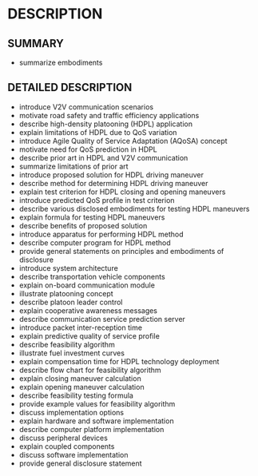 # DESCRIPTION

## SUMMARY

- summarize embodiments

## DETAILED DESCRIPTION

- introduce V2V communication scenarios
- motivate road safety and traffic efficiency applications
- describe high-density platooning (HDPL) application
- explain limitations of HDPL due to QoS variation
- introduce Agile Quality of Service Adaptation (AQoSA) concept
- motivate need for QoS prediction in HDPL
- describe prior art in HDPL and V2V communication
- summarize limitations of prior art
- introduce proposed solution for HDPL driving maneuver
- describe method for determining HDPL driving maneuver
- explain test criterion for HDPL closing and opening maneuvers
- introduce predicted QoS profile in test criterion
- describe various disclosed embodiments for testing HDPL maneuvers
- explain formula for testing HDPL maneuvers
- describe benefits of proposed solution
- introduce apparatus for performing HDPL method
- describe computer program for HDPL method
- provide general statements on principles and embodiments of disclosure
- introduce system architecture
- describe transportation vehicle components
- explain on-board communication module
- illustrate platooning concept
- describe platoon leader control
- explain cooperative awareness messages
- describe communication service prediction server
- introduce packet inter-reception time
- explain predictive quality of service profile
- describe feasibility algorithm
- illustrate fuel investment curves
- explain compensation time for HDPL technology deployment
- describe flow chart for feasibility algorithm
- explain closing maneuver calculation
- explain opening maneuver calculation
- describe feasibility testing formula
- provide example values for feasibility algorithm
- discuss implementation options
- explain hardware and software implementation
- describe computer platform implementation
- discuss peripheral devices
- explain coupled components
- discuss software implementation
- provide general disclosure statement

